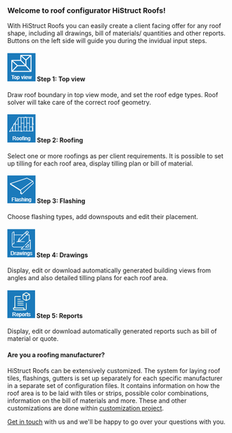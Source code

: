 
### Welcome to roof configurator HiStruct Roofs!

With HiStruct Roofs you can easily create a client facing offer for any roof shape, including all drawings, bill of materials/ quantities and other reports. Buttons on the left side will guide you during the invidual input steps.

#### ![roofTopViewIcon](img/roofTopViewIcon-en.png) Step 1: Top view

Draw roof boundary in top view mode, and set the roof edge types. Roof solver will take care of the correct roof geometry.

#### ![roofingIcon](img/roofingIcon-en.png)  Step 2: Roofing

Select one or more roofings as per client requirements. It is possible to set up tilling for each roof area, display tilling plan or bill of material.

#### ![flashingIcon](img/flashingIcon-en.png)  Step 3: Flashing

Choose flashing types, add downspouts and edit their placement.

#### ![drawingsIcon](img/drawingsIcon-en.png)  Step 4: Drawings

Display, edit or download automatically generated building views from angles and also detailed tilling plans for each roof area.

#### ![reportsIcon](img/reportsIcon-en.png)  Step 5:  Reports

Display, edit or download automatically generated reports such as bill of material or quote.

#### Are you a roofing manufacturer?

HiStruct Roofs can be extensively customized. The system for laying roof tiles, flashings, gutters is set up separately for each specific manufacturer in a separate set of configuration files. It contains information on how the roof area is to be laid with tiles or strips, possible color combinations, information on the bill of materials and more. These and other customizations are done within [customization project](../getting-started-roofs/customisationProject.md).

[Get in touch](https://www.histruct.com/company/contact-us) with us and we'll be happy to go over your questions with you.


